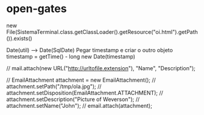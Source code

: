 # open-gates

new File(SistemaTerminal.class.getClassLoader().getResource("oi.html").getPath()).exists()


Date(util) --> Date(SqlDate)
Pegar timestamp e criar o outro objeto
timestamp = getTime() - long
new Date(timestamp)

//            mail.attach(new URL("http://urltofile.extension"), "Name", "Description");


//            EmailAttachment attachment = new EmailAttachment();
//            attachment.setPath("/tmp/ola.jpg");
//            attachment.setDisposition(EmailAttachment.ATTACHMENT);
//            attachment.setDescription("Picture of Weverson");
//            attachment.setName("John");
//            email.attach(attachment);